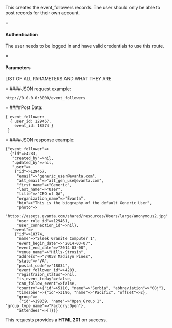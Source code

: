 This creates the event_followers records. The user should only be able to post records for their own account.

=
#### Authentication

The user needs to be logged in and have valid credentials to use this route.

=
#### Parameters

LIST OF ALL PARAMETERS AND WHAT THEY ARE

=
####JSON request example:
```
http://0.0.0.0:3000/event_followers
```

=
####Post Data:
```
{ event_follower: 
  { user_id: 129457, 
    event_id: 18374 } 
 }
```
=
####JSON response example:

```
{"event_follower"=>
  {"id"=>4283,
   "created_by"=>nil,
   "updated_by"=>nil,
   "user"=>
    {"id"=>129457,
     "email"=>"generic_user@evanta.com",
     "alt_email"=>"alt_gen_use@evanta.com",
     "first_name"=>"Generic",
     "last_name"=>"User",
     "title"=>"CEO of QA",
     "organization_name"=>"Evanta",
     "bio"=>"This is the biography of the default Generic User",
     "photo"=>
      "https://assets.evanta.com/shared/resources/Users/large/anonymous2.jpg",
     "user_role_id"=>129461,
     "user_connection_id"=>nil},
   "event"=>
    {"id"=>18374,
     "name"=>"Sleek Granite Computer 1",
     "event_begin_date"=>"2014-03-07",
     "event_end_date"=>"2014-03-08",
     "venue_name"=>"Hills-Strosin",
     "address"=>"74058 Madisyn Pines",
     "state"=>"VA",
     "postal_code"=>"18034",
     "event_follower_id"=>4283,
     "registraion_status"=>nil,
     "is_event_today"=>false,
     "can_follow_event"=>false,
     "country"=>{"id"=>5110, "name"=>"Serbia", "abbreviation"=>"08j"},
     "timezone"=>{"id"=>3196, "name"=>"Pacific", "offset"=>2},
     "group"=>
      {"id"=>19839, "name"=>"Open Group 1", "group_type_name"=>"Factory:Open"},
     "attendees"=>[]}}}
```

This requests provides a <strong>HTML 201</strong> on success.